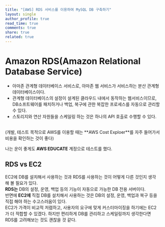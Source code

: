 ```yaml
---
title: "[AWS] RDS 서비스를 이용하여 MySQL DB 구축하기"
layout: single
author_profile: true
read_time: true
comments: true
share: true
related: true
---
```


#  Amazon RDS(Amazon Relational Database Service)

* 아마존 관계형 데이터베이스 서비스로, 아마존 웹 서비스가 서비스하는 분산 관계형 데이터베이스이다.   
* 관계형 데이터베이스의 설정이 설계된 클라우드 내에서 동작하는 웹서비스이므로, DB소프트웨어를 패치하거나 백업, 복구에 관한 복잡한 프로세스를 자동으로 관리할 수 있다.
* 스토리지와 연산 자원들을 스케일링 하는 것은 하나의 API 호출로 수행할 수 있다.
<br/>
(개발, 테스트 목적으로 AWS를 이용할 때는 **AWS Cost Exploer**를 자주 들어가서 비용을 확인하는 것이 좋다)
<br/>

나는 운이 좋게도 **AWS EDUCATE** 계정으로 테스트를 했다.

## RDS vs EC2
EC2에 DB를 설치해서 사용하는 것과 RDS를 사용하는 것이 어떻게 다른 것인지 생각해 볼 필요가 있다.   
**RDS는** DB의 설정, 운영, 백업 등의 기능이 자동으로 가능한 DB 전용 서버이다.   
반면에 **EC2에** 직접 DB를 설치해서 사용하는 것은 DB의 설정, 운영, 백업과 복구 등을 직접 해야 하는 수고스러움이 있다.   
EC2가 가격이 비교적 저렴하고, 사용자의 요구에 맞게 커스터마이징을 하기에는 EC2가 더 적합할 수 있겠다. 하지만 편리하게 DB를 관리하고 스케일링까지 생각한다면 RDS를 고려해보는 것도 괜찮을 것 같다.